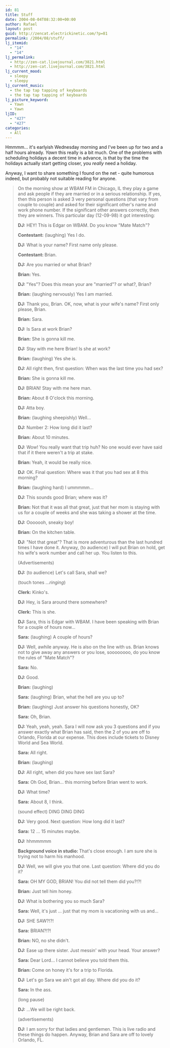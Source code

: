 ```yaml
---
id: 81
title: Stuff
date: 2004-08-04T08:32:00+00:00
author: Rafael
layout: post
guid: http://zencat.electrickinetic.com/?p=81
permalink: /2004/08/stuff/
lj_itemid:
  - "14"
  - "14"
lj_permalink:
  - http://zen-cat.livejournal.com/3821.html
  - http://zen-cat.livejournal.com/3821.html
lj_current_mood:
  - sleepy
  - sleepy
lj_current_music:
  - the tap tap tapping of keyboards
  - the tap tap tapping of keyboards
lj_picture_keyword:
  - Yawn
  - Yawn
ljID:
  - "427"
  - "427"
categories:
  - All
---
```

Hmmmm... it's earlyish Wednesday morning and I've been up for two and a half hours already. *Yawn* this really is a bit much. One of the problems with scheduling holidays a decent time in advance, is that by the time the holidays actually start getting closer, you <em>really</em> need a holiday.

Anyway, I want to share something I found on the net - quite humorous indeed, but probably not suitable reading for anyone.

<!--more-->
<blockquote>On the morning show at WBAM FM in Chicago, IL they play a game and ask people if they are married or in a serious relationship. If yes, then this person is asked 3 very personal questions (that vary from couple to couple) and asked for their significant other's name and work phone number. If the significant other answers correctly, then they are winners. This particular day (12-09-98) it got interesting:

<strong>DJ:</strong> HEY! This is Edgar on WBAM. Do you know "Mate Match"?

<strong>Contestant:</strong> (laughing) Yes I do.

<strong>DJ:</strong> What is your name? First name only please.

<strong>Contestant: </strong>Brian.

<strong>DJ:</strong> Are you married or what Brian?

<strong>Brian: </strong>Yes.

<strong>DJ: </strong>"Yes"? Does this mean your are "married"? or what?, Brian?

<strong>Brian:</strong> (laughing nervously) Yes I am married.

<strong>DJ:</strong> Thank you, Brian. OK, now, what is your wife's name? First only please, Brian.

<strong>Brian:</strong> Sara.

<strong>DJ:</strong> Is Sara at work Brian?

<strong>Brian:</strong> She is gonna kill me.

<strong>DJ:</strong> Stay with me here Brian! Is she at work?

<strong>Brian: </strong>(laughing) Yes she is.

<strong>DJ: </strong>All right then, first question: When was the last time you had sex?

<strong>Brian:</strong> She is gonna kill me.

<strong>DJ: </strong>BRIAN! Stay with me here man.

<strong>Brian: </strong>About 8 O'clock this morning.

<strong>DJ: </strong>Atta boy.

<strong>Brian:</strong> (laughing sheepishly) Well...

<strong>DJ:</strong> Number 2: How long did it last?

<strong>Brian:</strong> About 10 minutes.

<strong>DJ:</strong> Wow! You really want that trip huh? No one would ever have said that if it there weren't a trip at stake.

<strong>Brian: </strong>Yeah, it would be really nice.

<strong>DJ:</strong> OK. Final question: Where was it that you had sex at 8 this morning?

<strong>Brian:</strong> (laughing hard) I ummmmm...

<strong>DJ: </strong>This sounds good Brian; where was it?

<strong>Brian:</strong> Not that it was all that great, just that her mom is staying with us for a couple of weeks and she was taking a shower at the time.

<strong>DJ:</strong> Ooooooh, sneaky boy!

<strong>Brian:</strong> On the kitchen table.

<strong>DJ:</strong> "Not that great"? That is more adventurous than the last hundred times I have done it. Anyway, (to audience) I will put Brian on hold, get his wife's work number and call her up. You listen to this.

(Advertisements)

<strong>DJ:</strong> (to audience) Let's call Sara, shall we?

(touch tones ...*ringing*)

<strong>Clerk:</strong> Kinko's.

<strong>DJ: </strong>Hey, is Sara around there somewhere?

<strong>Clerk:</strong> This is she.

<strong>DJ: </strong>Sara, this is Edgar with WBAM. I have been speaking with Brian for a couple of hours now...

<strong>Sara:</strong> (laughing) A couple of hours?

<strong>DJ:</strong> Well, awhile anyway. He is also on the line with us. Brian knows not to give away any answers or you lose, soooooooo, do you know the rules of "Mate Match"?

<strong>Sara:</strong> No.

<strong>DJ: </strong>Good.

<strong>Brian:</strong> (laughing)

<strong>Sara:</strong> (laughing) Brian, what the hell are you up to?

<strong>Brian:</strong> (laughing) Just answer his questions honestly, OK?

<strong>Sara:</strong> Oh, Brian.

<strong>DJ: </strong>Yeah, yeah, yeah. Sara I will now ask you 3 questions and if you answer exactly what Brian has said, then the 2 of you are off to Orlando, Florida at our expense. This does include tickets to Disney World and Sea World.

<strong>Sara: </strong>All right.

<strong>Brian:</strong> (laughing)

<strong>DJ:</strong> All right, when did you have sex last Sara?

<strong>Sara:</strong> Oh God, Brian... this morning before Brian went to work.

<strong>DJ:</strong> What time?

<strong>Sara:</strong> About 8, I think.

(sound effect) DING DING DING

<strong>DJ:</strong> Very good. Next question: How long did it last?

<strong>Sara:</strong> 12 ... 15 minutes maybe.

<strong>DJ:</strong> hhmmmmm

<strong>Background voice in studio: </strong>That's close enough. I am sure she is trying not to harm his manhood.

<strong>DJ: </strong>Well, we will give you that one. Last question: Where did you do it?

<strong>Sara: </strong>OH MY GOD, BRIAN! You did not tell them did you?!?!

<strong>Brian:</strong> Just tell him honey.

<strong>DJ: </strong>What is bothering you so much Sara?

<strong>Sara: </strong>Well, it's just ... just that my mom is vacationing with us and...

<strong>DJ:</strong> SHE SAW?!?!

<strong>Sara:</strong> BRIAN?!?!

<strong>Brian:</strong> NO, no she didn't.

<strong>DJ:</strong> Ease up there sister. Just messin' with your head. Your answer?

<strong>Sara: </strong>Dear Lord... I cannot believe you told them this.

<strong>Brian: </strong>Come on honey it's for a trip to Florida.

<strong>DJ:</strong> Let's go Sara we ain't got all day. Where did you do it?

<strong>Sara: </strong>In the ass.

(long pause)

<strong>DJ:</strong> ...We will be right back.

(advertisements)

<strong>DJ:</strong> I am sorry for that ladies and gentlemen. This is live radio and these things do happen. Anyway, Brian and Sara are off to lovely Orlando, FL.</blockquote>